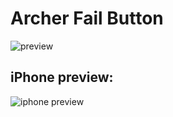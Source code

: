 # Archer Fail Button

![preview](http://www.archerfailbutton.com/archer_preview.png)

## iPhone preview:

![iphone preview](http://www.archerfailbutton.com/afb-iphone2.png)
